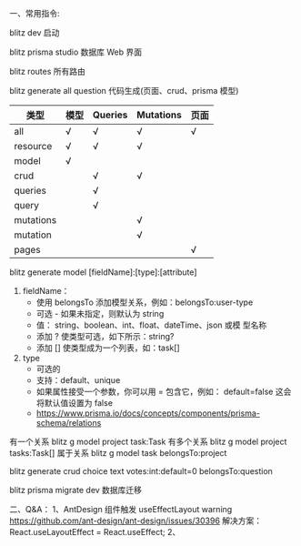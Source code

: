 一、常用指令:

blitz dev 启动

blitz prisma studio 数据库 Web 界面

blitz routes 所有路由

blitz generate all question 代码生成(页面、crud、prisma 模型)

| 类型      | 模型 | Queries | Mutations | 页面 |
| --------- | ---- | ------- | --------- | ---- |
| all       | √    | √       | √         | √    |
| resource  | √    | √       | √         |      |
| model     | √    |         |           |      |
| crud      |      | √       | √         |      |
| queries   |      | √       |           |      |
| query     |      | √       |           |      |
| mutations |      |         | √         |      |
| mutation  |      |         | √         |      |
| pages     |      |         |           | √    |

blitz generate model [fieldName]:[type]:[attribute]

1. fieldName：
   - 使用 belongsTo 添加模型关系，例如：belongsTo:user-type
   - 可选 - 如果未指定，则默认为 string
   - 值： string、boolean、int、float、dateTime、json 或模 型名称
   - 添加 ? 使类型可选，如下所示：string?
   - 添加 [] 使类型成为一个列表，如：task[]
2. type
   - 可选的
   - 支持：default、unique
   - 如果属性接受一个参数，你可以用 = 包含它，例如： default=false 这会 将默认值设置为 false
   - <https://www.prisma.io/docs/concepts/components/prisma-schema/relations>

有一个关系 blitz g model project task:Task
有多个关系 blitz g model project tasks:Task[]
属于关系 blitz g model task belongsTo:project

blitz generate crud choice text votes:int:default=0 belongsTo:question

blitz prisma migrate dev 数据库迁移

二、Q&A：
1、AntDesign 组件触发 useEffectLayout warning <https://github.com/ant-design/ant-design/issues/30396>
解决方案：React.useLayoutEffect = React.useEffect;
2、

